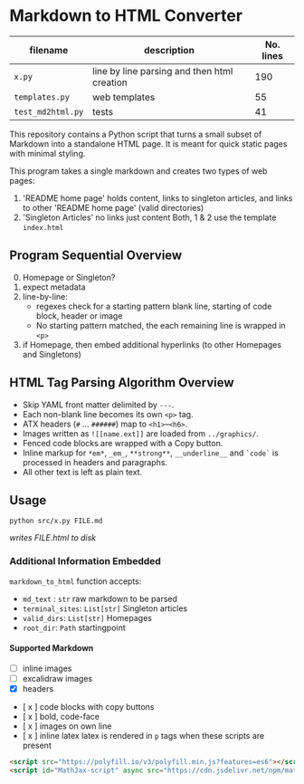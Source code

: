 # Markdown to HTML Converter
| filename | description | No. lines |
|----------|----------|----------|
| `x.py`   | line by line parsing and then html creation  | 190   |
| `templates.py`   | web templates   | 55   |
| `test_md2html.py`   | tests   | 41   |

This repository contains a Python script that turns a small subset of Markdown into a standalone HTML page. It is meant for quick static pages with minimal styling.

This program takes a single markdown and creates two types of web pages:
1. 'README home page' holds content, links to singleton articles, and links to other 'README home page' (valid directories)
2. 'Singleton Articles' no links just content
Both, 1 & 2 use the template `index.html`

## Program Sequential Overview
0.  Homepage or Singleton?
1. expect metadata
2. line-by-line:
    - regexes check for a starting pattern blank line, starting of code block, header or image
    - No starting pattern matched, the each remaining line is wrapped in `<p>`
3. if Homepage, then embed additional hyperlinks (to other Homepages and Singletons)

## HTML Tag Parsing Algorithm Overview
- Skip YAML front matter delimited by `---`.
- Each non-blank line becomes its own `<p>` tag.
- ATX headers (`#` ... `######`) map to `<h1>`&ndash;`<h6>`.
- Images written as `![[name.ext]]` are loaded from `../graphics/`.
- Fenced code blocks are wrapped with a Copy button.
- Inline markup for `*em*`, `_em_`, `**strong**`, `__underline__` and `` `code` `` is processed in headers and paragraphs.
- All other text is left as plain text.

## Usage
```
python src/x.py FILE.md 
```
_writes FILE.html to disk_

### Additional Information Embedded
`markdown_to_html` function accepts:
- `md_text` : `str` raw markdown to be parsed
- `terminal_sites`: `List[str]` Singleton articles
- `valid_dirs`: `List[str]` Homepages
- `root_dir`: `Path` startingpoint

#### Supported Markdown
- [ ] inline images
- [ ] excalidraw images
- [x] headers
- [ x ] code blocks with copy buttons
- [ x ] bold, code-face
- [ x ] images on own line
- [ x ] inline latex
latex is rendered in `p` tags when these scripts are present
```html
<script src="https://polyfill.io/v3/polyfill.min.js?features=es6"></script>
<script id="MathJax-script" async src="https://cdn.jsdelivr.net/npm/mathjax@3/es5/tex-mml-chtml.js"></script>
```
